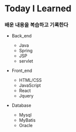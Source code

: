 # Today I Learned


### 배운 내용을 복습하고 기록한다

- Back_end
  - Java
  - Spring
  - JSP
  - servlet
  
- Front_end
  - HTML/CSS
  - JavaScript
  - React
  - Jquery
  
- Database
  - Mysql
  - MyBatis
  - Oracle

